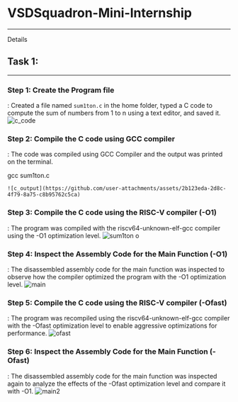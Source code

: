 # VSDSquadron-Mini-Internship
---

Details 
## Task 1: 
---
### Step 1: Create the Program file 
  : Created a file named `sum1ton.c` in the home folder, typed a C code to compute the sum of numbers from 1 to n using a text editor, and saved it.
    ![c_code](https://github.com/user-attachments/assets/bfd3de06-efef-4f54-ac66-f96ebd0ed2ba)

### Step 2: Compile the C code using GCC compiler
  : The code was compiled using GCC Compiler and the output was printed on the terminal. 
  
  gcc sum1ton.c
  
    ![c_output](https://github.com/user-attachments/assets/2b123eda-2d8c-4f79-8a75-c8b95762c5ca)

### Step 3: Compile the C code using the RISC-V compiler (-O1) 
  : The program was compiled with the riscv64-unknown-elf-gcc compiler using the -O1 optimization level.
    ![sum1ton o](https://github.com/user-attachments/assets/dd69cb0b-974f-4fb6-9c33-a559b6942f88)

### Step 4: Inspect the Assembly Code for the Main Function (-O1)
   : The disassembled assembly code for the main function was inspected to observe how the compiler optimized the program with the -O1 optimization level.
     ![main](https://github.com/user-attachments/assets/4319d61e-678e-467c-a5ad-de6c4dce23ad)

### Step 5: Compile the C code using the RISC-V compiler (-Ofast) 
  : The program was recompiled using the riscv64-unknown-elf-gcc compiler with the -Ofast optimization level to enable aggressive optimizations for performance.
  ![ofast](https://github.com/user-attachments/assets/4c9d90d4-0593-4c65-8364-8fc473597969)

### Step 6: Inspect the Assembly Code for the Main Function (-Ofast)
  : The disassembled assembly code for the main function was inspected again to analyze the effects of the -Ofast optimization level and compare it with -O1.
  ![main2](https://github.com/user-attachments/assets/5d08ed72-ee14-458f-8a51-3c0a881a4369)

  

